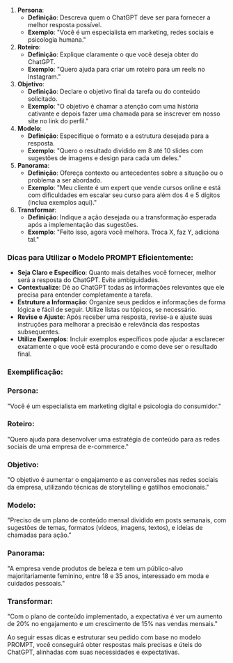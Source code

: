 1. **Persona**:
    - **Definição**: Descreva quem o ChatGPT deve ser para fornecer a melhor resposta possível.
    - **Exemplo**: "Você é um especialista em marketing, redes sociais e psicologia humana."
2. **Roteiro**:
    - **Definição**: Explique claramente o que você deseja obter do ChatGPT.
    - **Exemplo**: "Quero ajuda para criar um roteiro para um reels no Instagram."
3. **Objetivo**:
    - **Definição**: Declare o objetivo final da tarefa ou do conteúdo solicitado.
    - **Exemplo**: "O objetivo é chamar a atenção com uma história cativante e depois fazer uma chamada para se inscrever em nosso site no link do perfil."
4. **Modelo**:
    - **Definição**: Especifique o formato e a estrutura desejada para a resposta.
    - **Exemplo**: "Quero o resultado dividido em 8 até 10 slides com sugestões de imagens e design para cada um deles."
5. **Panorama**:
    - **Definição**: Ofereça contexto ou antecedentes sobre a situação ou o problema a ser abordado.
    - **Exemplo**: "Meu cliente é um expert que vende cursos online e está com dificuldades em escalar seu curso para além dos 4 e 5 dígitos (inclua exemplos aqui)."
6. **Transformar**:
    - **Definição**: Indique a ação desejada ou a transformação esperada após a implementação das sugestões.
    - **Exemplo**: "Feito isso, agora você melhora. Troca X, faz Y, adiciona tal."

### Dicas para Utilizar o Modelo PROMPT Eficientemente:

- **Seja Claro e Específico**: Quanto mais detalhes você fornecer, melhor será a resposta do ChatGPT. Evite ambiguidades.
- **Contextualize**: Dê ao ChatGPT todas as informações relevantes que ele precisa para entender completamente a tarefa.
- **Estruture a Informação**: Organize seus pedidos e informações de forma lógica e fácil de seguir. Utilize listas ou tópicos, se necessário.
- **Revise e Ajuste**: Após receber uma resposta, revise-a e ajuste suas instruções para melhorar a precisão e relevância das respostas subsequentes.
- **Utilize Exemplos**: Incluir exemplos específicos pode ajudar a esclarecer exatamente o que você está procurando e como deve ser o resultado final.

### Exemplificação:

### Persona:

"Você é um especialista em marketing digital e psicologia do consumidor."

### Roteiro:

"Quero ajuda para desenvolver uma estratégia de conteúdo para as redes sociais de uma empresa de e-commerce."

### Objetivo:

"O objetivo é aumentar o engajamento e as conversões nas redes sociais da empresa, utilizando técnicas de storytelling e gatilhos emocionais."

### Modelo:

"Preciso de um plano de conteúdo mensal dividido em posts semanais, com sugestões de temas, formatos (vídeos, imagens, textos), e ideias de chamadas para ação."

### Panorama:

"A empresa vende produtos de beleza e tem um público-alvo majoritariamente feminino, entre 18 e 35 anos, interessado em moda e cuidados pessoais."

### Transformar:

"Com o plano de conteúdo implementado, a expectativa é ver um aumento de 20% no engajamento e um crescimento de 15% nas vendas mensais."

Ao seguir essas dicas e estruturar seu pedido com base no modelo PROMPT, você conseguirá obter respostas mais precisas e úteis do ChatGPT, alinhadas com suas necessidades e expectativas.